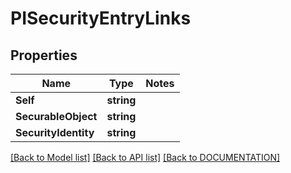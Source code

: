 # PISecurityEntryLinks

## Properties
Name | Type | Notes
------------ | ------------- | -------------
**Self** | **string**
**SecurableObject** | **string**
**SecurityIdentity** | **string**

[[Back to Model list]](../../DOCUMENTATION.md#documentation-for-models) [[Back to API list]](../../DOCUMENTATION.md#documentation-for-api-endpoints) [[Back to DOCUMENTATION]](../../DOCUMENTATION.md)
